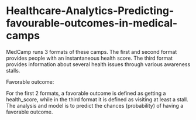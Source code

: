 # Healthcare-Analytics-Predicting-favourable-outcomes-in-medical-camps

MedCamp runs 3 formats of these camps. The first and second format provides people with an instantaneous health score. The third format provides information about several health issues through various awareness stalls.

Favorable outcome:

For the first 2 formats, a favorable outcome is defined as getting a health_score, while in the third format it is defined as visiting at least a stall.
The analysis and model is to predict the chances (probability) of having a favorable outcome.
